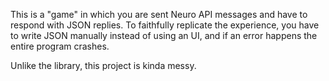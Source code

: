 This is a "game" in which you are sent Neuro API messages and have to
respond with JSON replies. To faithfully replicate the experience, you
have to write JSON manually instead of using an UI, and if an error
happens the entire program crashes.

Unlike the library, this project is kinda messy.
